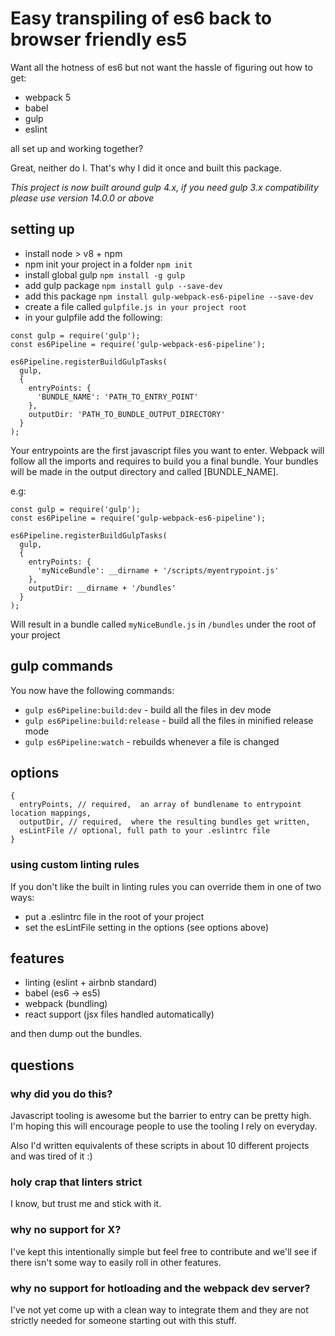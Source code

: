 # Easy transpiling of es6 back to browser friendly es5

Want all the hotness of es6 but not want the hassle of figuring out how to get:

- webpack 5
- babel
- gulp
- eslint

all set up and working together?

Great, neither do I. That's why I did it once and built this package.

_This project is now built around gulp 4.x, if you need gulp 3.x compatibility please use version 14.0.0 or above_

## setting up

- install node > v8 + npm
- npm init your project in a folder `npm init`
- install global gulp `npm install -g gulp`
- add gulp package `npm install gulp --save-dev`
- add this package `npm install gulp-webpack-es6-pipeline --save-dev`
- create a file called `gulpfile.js in your project root`
- in your gulpfile add the following:

```
const gulp = require('gulp');
const es6Pipeline = require('gulp-webpack-es6-pipeline');

es6Pipeline.registerBuildGulpTasks(
  gulp,
  {
    entryPoints: {
      'BUNDLE_NAME': 'PATH_TO_ENTRY_POINT'
    },
    outputDir: 'PATH_TO_BUNDLE_OUTPUT_DIRECTORY'
  }
);

```

Your entrypoints are the first javascript files you want to enter. Webpack will
follow all the imports and requires to build you a final bundle.
Your bundles will be made in the output directory and called [BUNDLE_NAME].

e.g:

```
const gulp = require('gulp');
const es6Pipeline = require('gulp-webpack-es6-pipeline');

es6Pipeline.registerBuildGulpTasks(
  gulp,
  {
    entryPoints: {
      'myNiceBundle': __dirname + '/scripts/myentrypoint.js'
    },
    outputDir: __dirname + '/bundles'
  }
);
```

Will result in a bundle called `myNiceBundle.js` in `/bundles` under the root of your project

## gulp commands

You now have the following commands:

- `gulp es6Pipeline:build:dev` - build all the files in dev mode
- `gulp es6Pipeline:build:release` - build all the files in minified release mode
- `gulp es6Pipeline:watch` - rebuilds whenever a file is changed

## options

```
{
  entryPoints, // required,  an array of bundlename to entrypoint location mappings,
  outputDir, // required,  where the resulting bundles get written,
  esLintFile // optional, full path to your .eslintrc file
}
```

### using custom linting rules

If you don't like the built in linting rules you can override them in one of two ways:

- put a .eslintrc file in the root of your project
- set the esLintFile setting in the options (see options above)

## features

- linting (eslint + airbnb standard)
- babel (es6 -> es5)
- webpack (bundling)
- react support (jsx files handled automatically)

and then dump out the bundles.

## questions

### why did you do this?

Javascript tooling is awesome but the barrier to entry can be pretty high.
I'm hoping this will encourage people to use the tooling I rely on everyday.

Also I'd written equivalents of these scripts in about 10 different projects
and was tired of it :)

### holy crap that linters strict

I know, but trust me and stick with it.

### why no support for X?

I've kept this intentionally simple but feel free to contribute and we'll see if
there isn't some way to easily roll in other features.

### why no support for hotloading and the webpack dev server?

I've not yet come up with a clean way to integrate them and they are not strictly
needed for someone starting out with this stuff.
